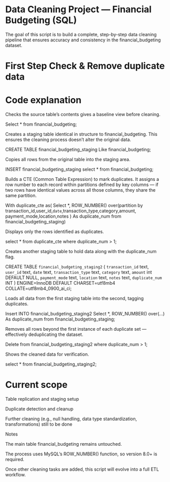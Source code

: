 # Data Cleaning Project — Financial Budgeting (SQL)

The goal of this script is to build a complete, step-by-step data cleaning pipeline that ensures accuracy and consistency in the financial_budgeting dataset.

# First Step Check & Remove duplicate data

# Code explanation

Checks the source table’s contents gives a baseline view before cleaning.

Select * from financial_budgeting;

Creates a staging table identical in structure to financial_budgeting.
This ensures the cleaning process doesn’t alter the original data.

CREATE TABLE financial_budgeting_staging
Like financial_budgeting;

Copies all rows from the original table into the staging area.

INSERT financial_budgeting_staging 
select * from financial_budgeting;

Builds a CTE (Common Table Expression) to mark duplicates.
It assigns a row number to each record within partitions defined by key columns — if two rows have identical values across all those columns, they share the same partition.

With duplicate_cte as(
Select *, 
ROW_NUMBER() over(partition by transaction_id,user_id,`date`,transaction_type,category,amount,
payment_mode,location,notes ) As duplicate_num
from financial_budgeting_staging)

Displays only the rows identified as duplicates.

select * from duplicate_cte
where duplicate_num > 1;

Creates another staging table to hold data along with the duplicate_num flag.

CREATE TABLE `financial_budgeting_staging2` (
  `transaction_id` text,
  `user_id` text,
  `date` text,
  `transaction_type` text,
  `category` text,
  `amount` int DEFAULT NULL,
  `payment_mode` text,
  `location` text,
  `notes` text,
  `duplicate_num` INT
) ENGINE=InnoDB DEFAULT CHARSET=utf8mb4 COLLATE=utf8mb4_0900_ai_ci;


Loads all data from the first staging table into the second, tagging duplicates.

Insert INTO financial_budgeting_staging2
Select *, 
ROW_NUMBER() over(...) As duplicate_num
from financial_budgeting_staging;

Removes all rows beyond the first instance of each duplicate set — effectively deduplicating the dataset.


Delete from financial_budgeting_staging2
where duplicate_num > 1;

Shows the cleaned data for verification.

select * from financial_budgeting_staging2;


# Current scope

Table replication and staging setup

Duplicate detection and cleanup

Further cleaning (e.g., null handling, data type standardization, transformations) still to be done

Notes

The main table financial_budgeting remains untouched.

The process uses MySQL’s ROW_NUMBER() function, so version 8.0+ is required.

Once other cleaning tasks are added, this script will evolve into a full ETL workflow.
